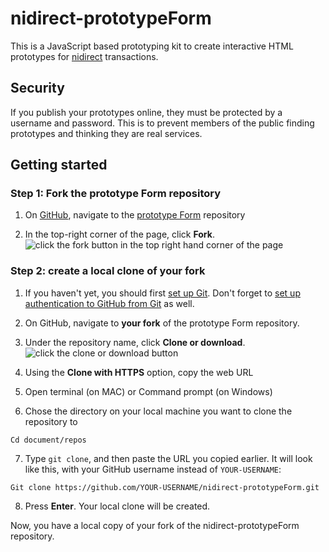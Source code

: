 # nidirect-prototypeForm
This is a JavaScript based prototyping kit to create interactive HTML prototypes for [nidirect](https://www.nidirect.gov.uk/) transactions. 
## Security
If you publish your prototypes online, they must be protected by a username and password. This is to prevent members of the public finding prototypes and thinking they are real services.
## Getting started
### Step 1: Fork the prototype Form repository
1.	On [GitHub]( https://github.com/), navigate to the [prototype Form]( https://github.com/DavidMcClelland-uxm/nidirect-prototypeForm) repository

2.	In the top-right corner of the page, click **Fork**.
![click the fork button in the top right hand corner of the page](https://help.github.com/assets/images/help/repository/fork_button.jpg)

### Step 2: create a local clone of your fork
1.	If you haven't yet, you should first [set up Git]( https://help.github.com/en/github/getting-started-with-github/set-up-git). Don't forget to [set up authentication to GitHub from Git]( https://help.github.com/en/articles/set-up-git#next-steps-authenticating-with-github-from-git) as well.

2.	On GitHub, navigate to **your fork** of the prototype Form repository. 

3.	Under the repository name, click **Clone or download**.
![click the clone or download button](https://help.github.com/assets/images/help/repository/clone-repo-clone-url-button.png)

4.	Using the **Clone with HTTPS** option, copy the web URL

5.	Open terminal (on MAC) or Command prompt (on Windows)

6.	Chose the directory on your local machine you want to clone the repository to

```
Cd document/repos
```
    
7.	Type `git clone`, and then paste the URL you copied earlier. It will look like this, with your GitHub username instead of `YOUR-USERNAME`:

```
Git clone https://github.com/YOUR-USERNAME/nidirect-prototypeForm.git
```

8.	Press **Enter**. Your local clone will be created.

Now, you have a local copy of your fork of the nidirect-prototypeForm repository.

